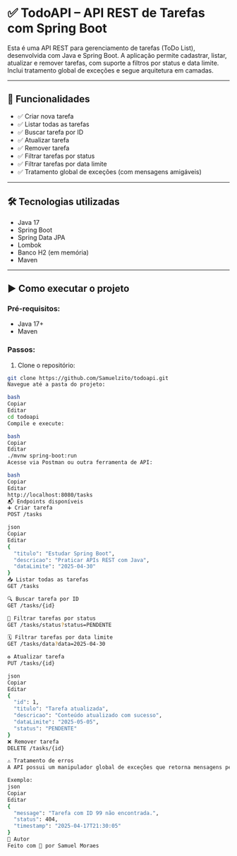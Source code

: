 # ✅ TodoAPI – API REST de Tarefas com Spring Boot

Esta é uma API REST para gerenciamento de tarefas (ToDo List), desenvolvida com Java e Spring Boot. A aplicação permite cadastrar, listar, atualizar e remover tarefas, com suporte a filtros por status e data limite. Inclui tratamento global de exceções e segue arquitetura em camadas.

---

## 🚀 Funcionalidades

- ✅ Criar nova tarefa
- ✅ Listar todas as tarefas
- ✅ Buscar tarefa por ID
- ✅ Atualizar tarefa
- ✅ Remover tarefa
- ✅ Filtrar tarefas por status
- ✅ Filtrar tarefas por data limite
- ✅ Tratamento global de exceções (com mensagens amigáveis)

---

## 🛠️ Tecnologias utilizadas

- Java 17
- Spring Boot
- Spring Data JPA
- Lombok
- Banco H2 (em memória)
- Maven

---

## ▶️ Como executar o projeto

### Pré-requisitos:
- Java 17+
- Maven

### Passos:

1. Clone o repositório:
```bash
git clone https://github.com/Samuelzito/todoapi.git
Navegue até a pasta do projeto:

bash
Copiar
Editar
cd todoapi
Compile e execute:

bash
Copiar
Editar
./mvnw spring-boot:run
Acesse via Postman ou outra ferramenta de API:

bash
Copiar
Editar
http://localhost:8080/tasks
📬 Endpoints disponíveis
➕ Criar tarefa
POST /tasks

json
Copiar
Editar
{
  "titulo": "Estudar Spring Boot",
  "descricao": "Praticar APIs REST com Java",
  "dataLimite": "2025-04-30"
}
📥 Listar todas as tarefas
GET /tasks

🔍 Buscar tarefa por ID
GET /tasks/{id}

🎯 Filtrar tarefas por status
GET /tasks/status?status=PENDENTE

🗓️ Filtrar tarefas por data limite
GET /tasks/data?data=2025-04-30

♻️ Atualizar tarefa
PUT /tasks/{id}

json
Copiar
Editar
{
  "id": 1,
  "titulo": "Tarefa atualizada",
  "descricao": "Conteúdo atualizado com sucesso",
  "dataLimite": "2025-05-05",
  "status": "PENDENTE"
}
❌ Remover tarefa
DELETE /tasks/{id}

⚠️ Tratamento de erros
A API possui um manipulador global de exceções que retorna mensagens personalizadas e padronizadas.

Exemplo:
json
Copiar
Editar
{
  "message": "Tarefa com ID 99 não encontrada.",
  "status": 404,
  "timestamp": "2025-04-17T21:30:05"
}
🧠 Autor
Feito com 💙 por Samuel Moraes